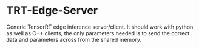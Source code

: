 # TRT-Edge-Server
Generic TensorRT edge inference server/client.
It should work with python as well as C++ clients, the only parameters needed is to send the correct data and parameters across from the shared memory.
